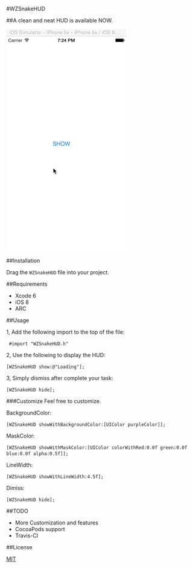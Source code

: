 #WZSnakeHUD

##A clean and neat HUD is available NOW.


<p>
<img src="WZSnakeHudDemo/Gif/WZSnakeHUD.gif">
</p>

##Installation

Drag the `WZSnakeHUD` file into your project.

##Requirements

 * Xcode 6
 * iOS 8
 * ARC
 
##Usage

1, Add the following import to the top of the file:

```` objc
 #import "WZSnakeHUD.h"
````

2, Use the following to display the HUD:

```` objc
[WZSnakeHUD show:@"Loading"];
````

3, Simply dismiss after complete your task:

```` objc
[WZSnakeHUD hide];
````

###Customize
Feel free to customize.

BackgroundColor:

```` objc
[WZSnakeHUD showWithBackgroundColor:[UIColor purpleColor]];
````

MaskColor:

```` objc
[WZSnakeHUD showWithMaskColor:[UIColor colorWithRed:0.0f green:0.0f blue:0.0f alpha:0.5f]];
````

LineWidth:

```` objc
[WZSnakeHUD showWithLineWidth:4.5f];
````

Dimiss:

```` objc
[WZSnakeHUD hide];
````
##TODO

 * More Customization and features
 * CocoaPods support
 * Travis-CI

##License

[MIT](https://github.com/wongzigii/WZSnakeHUD/blob/master/LICENSE)